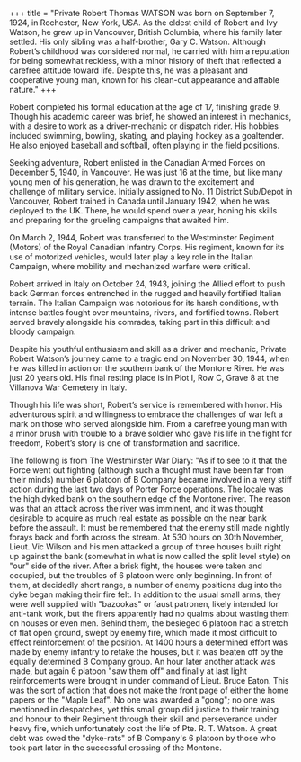 +++
title = "Private Robert Thomas WATSON was born on September 7, 1924, in Rochester, New York, USA. As the eldest child of Robert and Ivy Watson, he grew up in Vancouver, British Columbia, where his family later settled. His only sibling was a half-brother, Gary C. Watson. Although Robert’s childhood was considered normal, he carried with him a reputation for being somewhat reckless, with a minor history of theft that reflected a carefree attitude toward life. Despite this, he was a pleasant and cooperative young man, known for his clean-cut appearance and affable nature."
+++


Robert completed his formal education at the age of 17, finishing grade 9. Though his academic career was brief, he showed an interest in mechanics, with a desire to work as a driver-mechanic or dispatch rider. His hobbies included swimming, bowling, skating, and playing hockey as a goaltender. He also enjoyed baseball and softball, often playing in the field positions.

Seeking adventure, Robert enlisted in the Canadian Armed Forces on December 5, 1940, in Vancouver. He was just 16 at the time, but like many young men of his generation, he was drawn to the excitement and challenge of military service. Initially assigned to No. 11 District Sub/Depot in Vancouver, Robert trained in Canada until January 1942, when he was deployed to the UK. There, he would spend over a year, honing his skills and preparing for the grueling campaigns that awaited him.

On March 2, 1944, Robert was transferred to the Westminster Regiment (Motors) of the Royal Canadian Infantry Corps. His regiment, known for its use of motorized vehicles, would later play a key role in the Italian Campaign, where mobility and mechanized warfare were critical.

Robert arrived in Italy on October 24, 1943, joining the Allied effort to push back German forces entrenched in the rugged and heavily fortified Italian terrain. The Italian Campaign was notorious for its harsh conditions, with intense battles fought over mountains, rivers, and fortified towns. Robert served bravely alongside his comrades, taking part in this difficult and bloody campaign.

Despite his youthful enthusiasm and skill as a driver and mechanic, Private Robert Watson’s journey came to a tragic end on November 30, 1944, when he was killed in action on the southern bank of the Montone River. He was just 20 years old. His final resting place is in Plot I, Row C, Grave 8 at the Villanova War Cemetery in Italy.

Though his life was short, Robert’s service is remembered with honor. His adventurous spirit and willingness to embrace the challenges of war left a mark on those who served alongside him. From a carefree young man with a minor brush with trouble to a brave soldier who gave his life in the fight for freedom, Robert’s story is one of transformation and sacrifice.

The following is from The Westminster War Diary: 
"As if to see to it that the Force went out fighting (although such a thought must have been far from their minds) number 6 platoon of B Company became involved in a very stiff action during the last two days of Porter Force operations. The locale was the high dyked bank on the southern edge of the Montone river. The reason was that an attack across the river was imminent, and it was thought desirable to acquire as much real estate as possible on the near bank before the assault. It must be remembered that the enemy still made nightly forays back and forth across the stream. At 530 hours on 30th November, Lieut. Vic Wilson and his men attacked a group of three houses built right up against the bank (somewhat in what is now called the split level style) on "our" side of the river. After a brisk fight, the houses were taken and occupied, but the troubles of 6 platoon were only beginning. In front of them, at decidedly short range, a number of enemy positions dug into the dyke began making their fire felt. In addition to the usual small arms, they were well supplied with "bazookas" or faust patronen, likely intended for anti-tank work, but the firers apparently had no qualms about wasting them on houses or even men. Behind them, the besieged 6 platoon had a stretch of flat open ground, swept by enemy fire, which made it most difficult to effect reinforcement of the position. At 1400 hours a determined effort was made by enemy infantry to retake the houses, but it was beaten off by the equally determined B Company group. An hour later another attack was made, but again 6 platoon "saw them off" and finally at last light reinforcements were brought in under command of Lieut. Bruce  Eaton. 
This was the sort of action that does not make the front page of either the home papers or the "Maple Leaf". No one was awarded a "gong"; no one was mentioned in despatches, yet this small group did justice to their training and honour to their Regiment through their skill and perseverance under heavy fire, which unfortunately cost the life of Pte. R. T. Watson. A great debt was owed the "dyke-rats" of B Company's 6 platoon by those who took part later in the successful crossing of the Montone.


